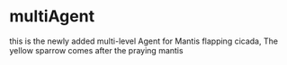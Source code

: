 # multiAgent
this is the newly added multi-level Agent for  Mantis flapping cicada, The yellow sparrow comes after the praying mantis
